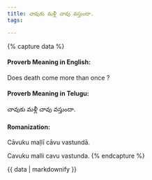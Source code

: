 ```yaml
---
title: చావుకు మళ్లీ చావు వస్తుందా.
tags:

---
```


{% capture data %}
#### Proverb Meaning in English:
Does death come more than once ?

#### Proverb Meaning in Telugu:
చావుకు మళ్లీ చావు వస్తుందా.

#### Romanization:
Cāvuku maḷlī cāvu vastundā.

Cavuku malli cavu vastunda.
{% endcapture %}

{{ data | markdownify }}


